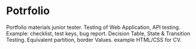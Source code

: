 # Potrfolio
Portfolio materials junior tester.
Testing of Web Application, API testing. 
Example: checklist, test keys, bug report.
Decision Table, State & Transition Testing.
Equivalent partition, border Values.
example HTML/CSS for CV.
